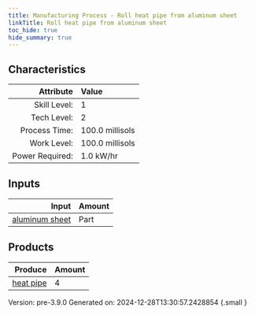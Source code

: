 ```yaml
---
title: Manufacturing Process - Roll heat pipe from aluminum sheet
linkTitle: Roll heat pipe from aluminum sheet
toc_hide: true
hide_summary: true
---
```



## Characteristics

| Attribute      | Value |
|--------:|:------|
|Skill Level:|1|
|Tech Level:|2|
|Process Time:|100.0 millisols|
|Work Level:|100.0 millisols|
|Power Required:|1.0 kW/hr|

## Inputs

| Input      | Amount |
|--------:|:------|
|[aluminum sheet](/docs/definitions/part/aluminum-sheet)|Part|1|

## Products


| Produce      | Amount |
|--------:|:------|
|[heat pipe](/docs/definitions/part/heat-pipe)|4|


Version: pre-3.9.0 Generated on: 2024-12-28T13:30:57.2428854
{.small }

